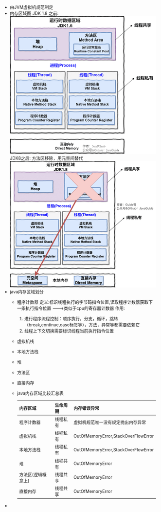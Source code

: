 - 由JVM虚拟机规范制定
- 内存区域图
  JDK 1.8 之前:
  ![jdk8之前内存区域图.png](../assets/image_1654772017696_0.png)
  JDK8之后:
  方法区移除，用元空间替代
  ![JDK8内存区域.png](../assets/image_1654772089454_0.png)
- java内存区域划分
	- 程序计数器
	  定义:标识线程执行的字节码指令位置,读取程序计数器获取下一条执行指令位置
	  --->类似于cpu的寄存器计数器
	  作用:
	  1. 进行程序流程控制：顺序执行，分支，循环，跳转（break,continue,case标签等），方法，异常等都需要依赖它
	  2. 线程上下文切换需要标识线程当前执行指令位置
	- 虚拟机栈
	- 本地方法栈
	- 堆
	- 方法区
	- 直接内存
	- java内存区域比较汇总表
	  
	  |内存区域|生命周期|内存错误异常|
	  |---|---|---|
	  |程序计数器|线程私有|虚拟机规范唯一没有规定抛出内存异常|
	  |虚拟机栈|线程私有|OutOfMemoryError,StackOverFlowError|
	  |本地方法栈|线程私有|OutOfMemoryError,StackOverFlowError|
	  |堆|线程共有|OutOfMemoryError|
	  |方法区(逻辑概念上)|线程共享|OutOfMemoryError|
	  |直接内存|线程共享|OutOfMemoryError|
-
